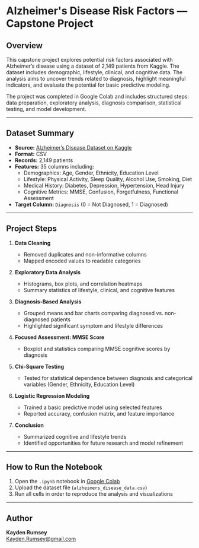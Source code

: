 # Alzheimer's Disease Risk Factors — Capstone Project

## Overview

This capstone project explores potential risk factors associated with Alzheimer’s disease using a dataset of 2,149 patients from Kaggle. The dataset includes demographic, lifestyle, clinical, and cognitive data. The analysis aims to uncover trends related to diagnosis, highlight meaningful indicators, and evaluate the potential for basic predictive modeling.

The project was completed in Google Colab and includes structured steps: data preparation, exploratory analysis, diagnosis comparison, statistical testing, and model development.

---

## Dataset Summary

- **Source:** [Alzheimer’s Disease Dataset on Kaggle](https://www.kaggle.com/datasets/rabieelkharoua/alzheimers-disease-dataset)
- **Format:** CSV
- **Records:** 2,149 patients
- **Features:** 35 columns including:
  - Demographics: Age, Gender, Ethnicity, Education Level
  - Lifestyle: Physical Activity, Sleep Quality, Alcohol Use, Smoking, Diet
  - Medical History: Diabetes, Depression, Hypertension, Head Injury
  - Cognitive Metrics: MMSE, Confusion, Forgetfulness, Functional Assessment
- **Target Column:** `Diagnosis` (0 = Not Diagnosed, 1 = Diagnosed)

---

## Project Steps

1. **Data Cleaning**  
   - Removed duplicates and non-informative columns  
   - Mapped encoded values to readable categories  

2. **Exploratory Data Analysis**  
   - Histograms, box plots, and correlation heatmaps  
   - Summary statistics of lifestyle, clinical, and cognitive features  

3. **Diagnosis-Based Analysis**  
   - Grouped means and bar charts comparing diagnosed vs. non-diagnosed patients  
   - Highlighted significant symptom and lifestyle differences  

4. **Focused Assessment: MMSE Score**  
   - Boxplot and statistics comparing MMSE cognitive scores by diagnosis  

5. **Chi-Square Testing**  
   - Tested for statistical dependence between diagnosis and categorical variables (Gender, Ethnicity, Education Level)  

6. **Logistic Regression Modeling**  
   - Trained a basic predictive model using selected features  
   - Reported accuracy, confusion matrix, and feature importance  

7. **Conclusion**  
   - Summarized cognitive and lifestyle trends  
   - Identified opportunities for future research and model refinement  

---

## How to Run the Notebook

1. Open the `.ipynb` notebook in [Google Colab](https://colab.research.google.com/)
2. Upload the dataset file (`alzheimers_disease_data.csv`)
3. Run all cells in order to reproduce the analysis and visualizations

---

## Author

**Kayden Rumsey**  
Kayden.Rumsey@gmail.com  
